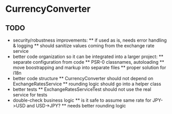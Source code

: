 CurrencyConverter
=================

TODO
----

* security/robustness improvements:
** if used as is, needs error handling & logging
** should sanitize values coming from the exchange rate service
* better code organization so it can be integrated into a larger project:
** separate configuration from code
** PSR-0 classnames, autoloading
** move boostrapping and markup into separate files
** proper solution for i18n
* better code structure
** CurrencyConverter should not depend on ExchangeRatesService
** rounding logic should go into a helper class
* better tests
** ExchangeRatesServiceTest should not use the real service for tests
* double-check business logic
** is it safe to assume same rate for JPY->USD and USD->JPY?
** needs better rounding logic
